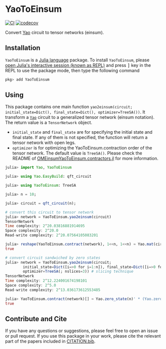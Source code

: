 # YaoToEinsum

[![CI](https://github.com/QuantumBFS/YaoToEinsum.jl/workflows/CI/badge.svg)](https://github.com/QuantumBFS/YaoToEinsum.jl/actions)
[![codecov](https://codecov.io/gh/QuantumBFS/YaoToEinsum.jl/graph/badge.svg?token=ZwzRcQCksQ)](https://codecov.io/gh/QuantumBFS/YaoToEinsum.jl)

Convert [Yao](https://github.com/QuantumBFS/Yao.jl) circuit to tensor networks (einsum).

## Installation

`YaoToEinsum` is a [Julia language](https://julialang.org/) package. To install `YaoToEinsum`, please [open Julia's interactive session (known as REPL)](https://docs.julialang.org/en/v1/manual/getting-started/) and press <kbd>]</kbd> key in the REPL to use the package mode, then type the following command

```julia
pkg> add YaoToEinsum
```

## Using
This package contains one main function `yao2einsum(circuit; initial_state=Dict(), final_state=Dict(), optimizer=TreeSA())`.
It transform a [`Yao`](https://github.com/QuantumBFS/Yao.jl) circuit to a generalized tensor network (einsum notation).  The return value is a `TensorNetwork` object.

* `initial_state` and `final_state` are for specifying the initial state and final state.
If any of them is not specified, the function will return a tensor network with open legs.
* `optimizer` is for optimizing the YaoToEinsum.contraction order of the tensor network. The default value is `TreeSA()`. Please check the README of [OMEinsumYaoToEinsum.contractors.jl](https://github.com/TensorBFS/OMEinsumYaoToEinsum.contractionOrders.jl) for more information.

```julia
julia> import Yao, YaoToEinsum

julia> using Yao.EasyBuild: qft_circuit

julia> using YaoToEinsum: TreeSA

julia> n = 10;

julia> circuit = qft_circuit(n);

# convert this circuit to tensor network
julia> network = YaoToEinsum.yao2einsum(circuit)
TensorNetwork
Time complexity: 2^20.03816881914695
Space complexity: 2^20.0
Read-write complexity: 2^20.07564105083201

julia> reshape(YaoToEinsum.contract(network), 1<<n, 1<<n) ≈ Yao.mat(circuit)
true

# convert circuit sandwiched by zero states
julia> network = YaoToEinsum.yao2einsum(circuit;
        initial_state=Dict([i=>0 for i=1:n]), final_state=Dict([i=>0 for i=1:n]),
        optimizer=TreeSA(; nslices=3)) # slicing technique
TensorNetwork
Time complexity: 2^12.224001674198101
Space complexity: 2^5.0
Read-write complexity: 2^13.036173612553485

julia> YaoToEinsum.contract(network)[] ≈ Yao.zero_state(n)' * (Yao.zero_state(n) |> circuit)
true
```

## Contribute and Cite
If you have any questions or suggestions, please feel free to open an issue or pull request.
If you use this package in your work, please cite the relevant part of the papers included in [CITATION.bib](CITATION.bib).

